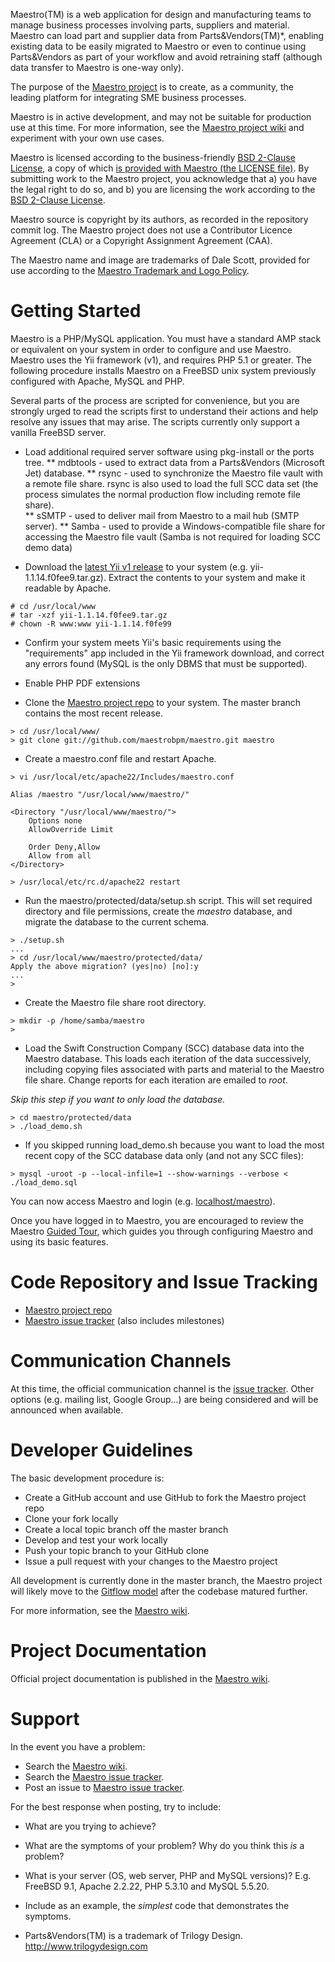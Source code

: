 Maestro(TM) is a web application for design and manufacturing teams to manage business processes involving parts, suppliers and material. Maestro can load part and supplier data from Parts&Vendors(TM)*, enabling existing data to be easily migrated to Maestro or even to continue using Parts&Vendors as part of your workflow and avoid retraining staff (although data transfer to Maestro is one-way only).

The purpose of the [Maestro project](https://www.github.com/maestrobpm/maestro) is to create, as a community, the leading platform for integrating SME business processes.

Maestro is in active development, and may not be suitable for production use at this time. For more information, see the [Maestro project wiki](https://github.com/maestrobpm/maestro/wiki) and experiment with your own use cases.

Maestro is licensed according to the business-friendly [BSD 2-Clause License](http://opensource.org/licenses/BSD-2-Clause), a copy of which [is provided with Maestro (the LICENSE file)](https://github.com/maestrobpm/maestro/blob/master/LICENSE). By submitting work to the Maestro project, you acknowledge that a) you have the legal right to do so, and b) you are licensing the work according to the [BSD 2-Clause License](http://opensource.org/licenses/BSD-2-Clause).

Maestro source is copyright by its authors, as recorded in the repository commit log. The Maestro project does not use a Contributor Licence Agreement (CLA) or a Copyright Assignment Agreement (CAA). 

The Maestro name and image are trademarks of Dale Scott, provided for use according to the [Maestro Trademark and Logo Policy](https://github.com/maestrobpm/maestro/wiki/Trademark-and-logo-policy).

Getting Started
===============
Maestro is a PHP/MySQL application. You must have a standard AMP stack or equivalent on your system in order to configure and use Maestro. Maestro uses the Yii framework (v1), and requires PHP 5.1 or greater. The following procedure installs Maestro on a FreeBSD unix system previously configured with Apache, MySQL and PHP.

Several parts of the process are scripted for convenience, but you are strongly urged to read the scripts first to understand their actions and help resolve any issues that may arise. The scripts currently only support a vanilla FreeBSD server.

* Load additional required server software using pkg-install or the ports tree.
** mdbtools - used to extract data from a Parts&Vendors (Microsoft Jet) database.
** rsync - used to synchronize the Maestro file vault with a remote file share. rsync is also used to load the full SCC data set (the process simulates the normal production flow including remote file share).  
** sSMTP - used to deliver mail from Maestro to a mail hub (SMTP server).
** Samba - used to provide a Windows-compatible file share for accessing the Maestro file vault (Samba is not required for loading SCC demo data)

* Download the [latest Yii v1 release](http://www.yiiframework.com) to your system (e.g. yii-1.1.14.f0fee9.tar.gz). Extract the contents to your system and make it readable by Apache.

```
# cd /usr/local/www
# tar -xzf yii-1.1.14.f0fee9.tar.gz
# chown -R www:www yii-1.1.14.f0fe99
```

* Confirm your system meets Yii's basic requirements using the "requirements" app included in the Yii framework download, and correct any errors found (MySQL is the only DBMS that must be supported).

* Enable PHP PDF extensions

* Clone the [Maestro project repo](https://github.com/maestrobpm/maestro) to your system. The master branch contains the most recent release.

```
> cd /usr/local/www/
> git clone git://github.com/maestrobpm/maestro.git maestro
```

* Create a maestro.conf file and restart Apache.

```
> vi /usr/local/etc/apache22/Includes/maestro.conf

Alias /maestro "/usr/local/www/maestro/"

<Directory "/usr/local/www/maestro/">
    Options none
    AllowOverride Limit

    Order Deny,Allow
    Allow from all
</Directory>

> /usr/local/etc/rc.d/apache22 restart
```

* Run the maestro/protected/data/setup.sh script. This will set required directory and file permissions, create the *maestro* database, and migrate the database to the current schema.

```
> ./setup.sh
...
> cd /usr/local/www/maestro/protected/data/
Apply the above migration? (yes|no) [no]:y
...
>
```

* Create the Maestro file share root directory.

```
> mkdir -p /home/samba/maestro
>
```

* Load the Swift Construction Company (SCC) database data into the Maestro database. This loads each iteration of the data successively, including copying files associated with parts and material to the Maestro file share. Change reports for each iteration are emailed to *root*.

*Skip this step if you want to only load the database.*

```
> cd maestro/protected/data
> ./load_demo.sh
```

* If you skipped running load_demo.sh because you want to load the most recent copy of the SCC database data only (and not any SCC files):

```
> mysql -uroot -p --local-infile=1 --show-warnings --verbose < ./load_demo.sql
```

You can now access Maestro and login (e.g. [localhost/maestro](http://localhost/maestro)).

Once you have logged in to Maestro, you are encouraged to review the Maestro [Guided Tour](http://github.com/maestrobpm/maestro/wiki/Guided-tour), which guides you through configuring Maestro and using its basic features.

Code Repository and Issue Tracking
==================================
* [Maestro project repo](https://github.com/maestrobpm/maestro)
* [Maestro issue tracker](https://github.com/maestrobpm/maestro/issues) (also includes milestones)

Communication Channels
======================
At this time, the official communication channel is the [issue tracker](https://github.com/maestrobpm/maestro/issues). Other options (e.g. mailing list, Google Group...) are being considered and will be announced when available.

Developer Guidelines
====================
The basic development procedure is:
* Create a GitHub account and use GitHub to fork the Maestro project repo
* Clone your fork locally
* Create a local topic branch off the master branch
* Develop and test your work locally
* Push your topic branch to your GitHub clone
* Issue a pull request with your changes to the Maestro project

All development is currently done in the master branch, the Maestro project will likely move to the [Gitflow model](http://nvie.com/posts/a-successful-git-branching-model/) after the codebase matured further.

For more information, see the [Maestro wiki](https://github.com/maestrobpm/maestro/wiki).

Project Documentation
=====================
Official project documentation is published in the [Maestro wiki](https://github.com/maestrobpm/maestro/wiki/).

Support
=======
In the event you have a problem:

* Search the [Maestro wiki](https://github.com/maestrobpm/maestro/wiki/).
* Search the [Maestro issue tracker](https://github.com/maestrobpm/maestro/issues).
* Post an issue to [Maestro issue tracker](https://github.com/maestrobpm/maestro/issues).

For the best response when posting, try to include:

* What are you trying to achieve?
* What are the symptoms of your problem? Why do you think this  *is* a problem?
* What is your server (OS, web server, PHP and MySQL versions)? E.g. FreeBSD 9.1, Apache 2.2.22, PHP 5.3.10 and MySQL 5.5.20.
* Include as an example, the *simplest* code that demonstrates the symptoms.



* Parts&Vendors(TM) is a trademark of Trilogy Design. http://www.trilogydesign.com
